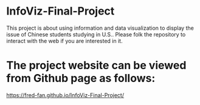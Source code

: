 # InfoViz-Final-Project
This project is about using information and data visualization to display the issue of Chinese students studying in U.S..
Please folk the repository to interact with the web if you are interested in it.

# The project website can be viewed from Github page as follows:
https://fred-fan.github.io/InfoViz-Final-Project/
